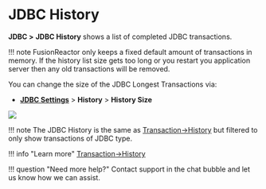# JDBC History

**JDBC &gt;** **JDBC History** shows a list of completed JDBC
transactions.

!!! note 
    FusionReactor only keeps a fixed default amount of transactions in memory. If the history list size gets too long or you restart you application server then any old transactions will be removed.

You can change the size of the JDBC Longest Transactions via: 

-   **[JDBC Settings](Settings.md)** &gt; **History** &gt;
    **History Size**

![](/attachments/245551068/245551097.png)

!!! note
    The JDBC History is the same as [Transaction->History](../Transactions/History.md) but filtered to only show transactions of JDBC type.

!!! info "Learn more"
    [Transaction->History](../Transactions/History.md)


!!! question "Need more help?"
    Contact support in the chat bubble and let us know how we can assist.
